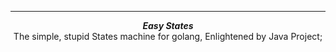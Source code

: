 ***

<div align="center">
    <b><em>Easy States</em></b><br>
    The simple, stupid States machine for golang, Enlightened by Java Project;
</div>

<div align="center">
</div>